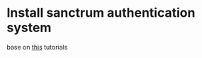 # Install sanctrum authentication system 
base on [this](https://storybook.js.org/docs/react/get-started/introduction/) tutorials

